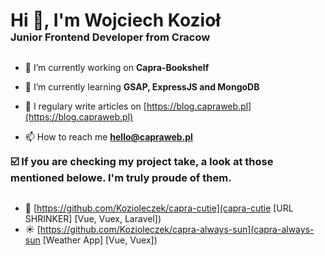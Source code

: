 <h1 align="left" style="margin-bottom: 0px;">Hi 👋, I'm Wojciech Kozioł</h1>
<h3 align="left" style="margin-top: 0px; margin-bottom: 30px;">Junior Frontend Developer from Cracow</h3>

- 🔭 I’m currently working on **Capra-Bookshelf**

- 🌱 I’m currently learning **GSAP, ExpressJS and MongoDB**

- 📝 I regulary write articles on [https://blog.capraweb.pl](https://blog.capraweb.pl)

- 📫 How to reach me **hello@capraweb.pl**

<h3 align="left" style="margin-top: 0px; margin-bottom: 30px;">☑️ If you are checking my project take, a look at those mentioned belowe. I'm truly proude of them.</h3>

- 🔗 [https://github.com/Kozioleczek/capra-cutie](capra-cutie [URL SHRINKER] [Vue, Vuex, Laravel])
- ☀️ [https://github.com/Kozioleczek/capra-always-sun](capra-always-sun [Weather App] [Vue, Vuex])
